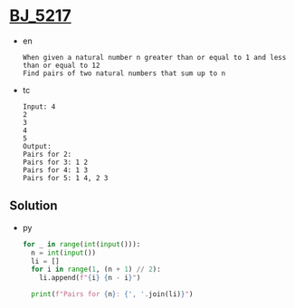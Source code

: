 # [BJ_5217](https://acmicpc.net/problem/5217)

* en

  ```en
  When given a natural number n greater than or equal to 1 and less than or equal to 12
  Find pairs of two natural numbers that sum up to n
  ```

* tc

  ```tc
  Input: 4
  2
  3
  4
  5
  Output:
  Pairs for 2:
  Pairs for 3: 1 2
  Pairs for 4: 1 3
  Pairs for 5: 1 4, 2 3
  ```

## Solution

* py

  ```py
  for _ in range(int(input())):
    n = int(input())
    li = []
    for i in range(1, (n + 1) // 2):
      li.append(f"{i} {n - i}")

    print(f"Pairs for {n}: {', '.join(li)}")
  ```
